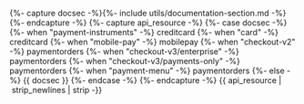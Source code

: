 {%- capture docsec -%}{%- include utils/documentation-section.md -%}{%- endcapture -%}
{%- capture api_resource -%}
    {%- case docsec -%}
    {%- when "payment-instruments" -%}
        creditcard
    {%- when "card" -%}
        creditcard
    {%- when "mobile-pay" -%}
        mobilepay
    {%- when "checkout-v2" -%}
         paymentorders
     {%- when "checkout-v3/enterprise" -%}
         paymentorders
     {%- when "checkout-v3/payments-only" -%}
         paymentorders
    {%- when "payment-menu" -%}
        paymentorders
    {%- else -%}
        {{ docsec }}
    {%- endcase -%}
{%- endcapture -%}
{{ api_resource | strip_newlines | strip -}}
